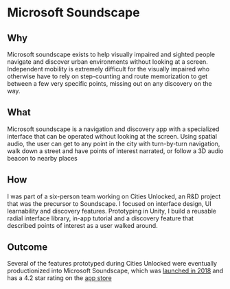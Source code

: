# Microsoft Soundscape

## Why
Microsoft soundscape exists to help visually impaired and sighted people navigate and discover urban environments without looking at a screen. Independent mobility is extremely difficult for the visually impaired who otherwise have to rely on step-counting and route memorization to get between a few very specific points, missing out on any discovery on the way.

## What
Microsoft soundscape is a navigation and discovery app with a specialized interface that can be operated without looking at the screen. Using spatial audio, the user can get to any point in the city with turn-by-turn navigation, walk down a street and have points of interest narrated, or follow a 3D audio beacon to nearby places

## How
I was part of a six-person team working on Cities Unlocked, an R&D project that was the precursor to Soundscape. I focused on interface design, UI learnability and discovery features. Prototyping in Unity, I build a reusable radial interface library, in-app tutorial and a discovery feature that described points of interest as a user walked around.

## Outcome
Several of the features prototyped during Cities Unlocked were eventually productionized into Microsoft Soundscape, which was [launched in 2018](https://techcrunch.com/2018/03/01/microsoft-soundscape-helps-the-visually-impaired-navigate-cities/) and has a 4.2 star rating on the [app store](https://apps.apple.com/us/app/microsoft-soundscape/id1240320677)
